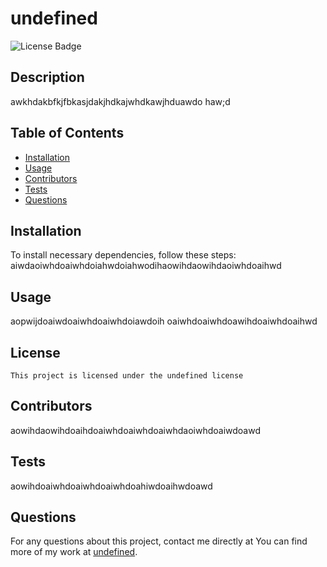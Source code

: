# undefined
  ![License Badge](https://img.shields.io/badge/License-undefined-blue)

  ## Description 

  awkhdakbfkjfbkasjdakjhdkajwhdkawjhduawdo haw;d

  ## Table of Contents 

  * [Installation](#installation) 
  * [Usage](#usage)
  * [Contributors](#contributors)
  * [Tests](#tests)
  * [Questions](#questions)
  

  ## Installation 

  To install necessary dependencies, follow these steps:
    aiwdaoiwhdoaiwhdoiahwdoiahwodihaowihdaowihdaoiwhdoaihwd

   ## Usage
   
   aopwijdoaiwdoaiwhdoaiwhdoiawdoih oaiwhdoaiwhdoawihdoaiwhdoaihwd


   ## License
    
    This project is licensed under the undefined license


   ## Contributors

   aowihdaowihdoaihdoaiwhdoaiwhdoaiwhdaoiwhdoaiwdoawd

   ## Tests 

   aowihdoaiwhdoaiwhdoaiwhdoahiwdoaihwdoawd

   ## Questions

   For any questions about this project, contact me directly at  You can find more of my work at [undefined](https://github.com/https:/github.com/madrodgerflynnundefined/).



